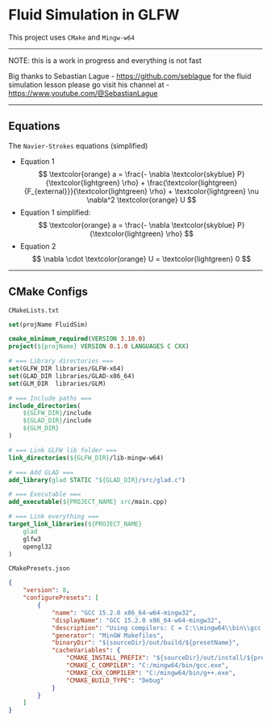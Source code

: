 # Fluid Simulation in GLFW

This project uses `CMake` and `Mingw-w64`

---

NOTE: this is a work in progress and everything is not fast

Big thanks to Sebastian Lague - https://github.com/seblague for the fluid simulation lesson
please go visit his channel at - https://www.youtube.com/@SebastianLague

---
## Equations
The `Navier-Strokes` equations (simplified)
  

- Equation 1 $$ \textcolor{orange} a = \frac{- \nabla \textcolor{skyblue} P}{\textcolor{lightgreen} \rho} + \frac{\textcolor{lightgreen} {F_{external}}}{\textcolor{lightgreen} \rho} + \textcolor{lightgreen} \nu \nabla^2 \textcolor{orange} U $$
- Equation 1 simplified:
$$ \textcolor{orange} a = \frac{- \nabla \textcolor{skyblue} P}{\textcolor{lightgreen} \rho} $$
- Equation 2 $$ \nabla \cdot \textcolor{orange} U = \textcolor{lightgreen} 0 $$
---

## CMake Configs

`CMakeLists.txt`
```cmake
set(projName FluidSim)

cmake_minimum_required(VERSION 3.10.0)
project(${projName} VERSION 0.1.0 LANGUAGES C CXX)

# === Library directories ===
set(GLFW_DIR libraries/GLFW-x64)
set(GLAD_DIR libraries/GLAD-x86_64)
set(GLM_DIR  libraries/GLM)

# === Include paths ===
include_directories(
    ${GLFW_DIR}/include
    ${GLAD_DIR}/include
    ${GLM_DIR}
)

# === Link GLFW lib folder ===
link_directories(${GLFW_DIR}/lib-mingw-w64)

# === Add GLAD ===
add_library(glad STATIC "${GLAD_DIR}/src/glad.c")

# === Executable ===
add_executable(${PROJECT_NAME} src/main.cpp)

# === Link everything ===
target_link_libraries(${PROJECT_NAME}
    glad
    glfw3
    opengl32
)
```

`CMakePresets.json`
```json
{
    "version": 8,
    "configurePresets": [
        {
            "name": "GCC 15.2.0 x86_64-w64-mingw32",
            "displayName": "GCC 15.2.0 x86_64-w64-mingw32",
            "description": "Using compilers: C = C:\\mingw64\\bin\\gcc.exe, CXX = C:\\mingw64\\bin\\g++.exe",
            "generator": "MinGW Makefiles",
            "binaryDir": "${sourceDir}/out/build/${presetName}",
            "cacheVariables": {
                "CMAKE_INSTALL_PREFIX": "${sourceDir}/out/install/${presetName}",
                "CMAKE_C_COMPILER": "C:/mingw64/bin/gcc.exe",
                "CMAKE_CXX_COMPILER": "C:/mingw64/bin/g++.exe",
                "CMAKE_BUILD_TYPE": "Debug"
            }
        }
    ]
}
```
